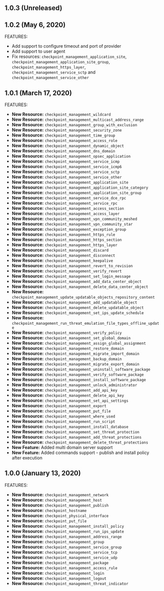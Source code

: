 ## 1.0.3 (Unreleased)

## 1.0.2 (May 6, 2020)

FEATURES:

* Add support to configure timeout and port of provider
* Add support to user agent
* Fix resources: `checkpoint_management_application_site`, `checkpoint_management_application_site_group`, `checkpoint_management_https_layer`, `checkpoint_management_service_sctp` and `checkpoint_management_service_other`

## 1.0.1 (March 17, 2020)

FEATURES:


* **New Resource:** `checkpoint_management_wildcard`       
* **New Resource:** `checkpoint_management_multicast_address_range`      
* **New Resource:** `checkpoint_management_group_with_exclusion`        
* **New Resource:** `checkpoint_management_security_zone`       
* **New Resource:** `checkpoint_management_time_group` 
* **New Resource:** `checkpoint_management_access_role`    
* **New Resource:** `checkpoint_management_dynamic_object`
* **New Resource:** `checkpoint_management_dns_domain`    
* **New Resource:** `checkpoint_management_opsec_application`   
* **New Resource:** `checkpoint_management_service_icmp`    
* **New Resource:** `checkpoint_management_service_icmp6` 
* **New Resource:** `checkpoint_management_service_sctp`     
* **New Resource:** `checkpoint_management_service_other`      
* **New Resource:** `checkpoint_management_application_site`    
* **New Resource:** `checkpoint_management_application_site_category`      
* **New Resource:** `checkpoint_management_application_site_group`
* **New Resource:** `checkpoint_management_service_dce_rpc`  
* **New Resource:** `checkpoint_management_service_rpc`      
* **New Resource:** `checkpoint_management_access_section` 
* **New Resource:** `checkpoint_management_access_layer`        
* **New Resource:** `checkpoint_management_vpn_community_meshed`    
* **New Resource:** `checkpoint_management_vpn_community_star`         
* **New Resource:** `checkpoint_management_exception_group`              
* **New Resource:** `checkpoint_management_https_rule`  
* **New Resource:** `checkpoint_management_https_section`       
* **New Resource:** `checkpoint_management_https_layer`  
* **New Resource:** `checkpoint_management_discard` 
* **New Resource:** `checkpoint_management_disconnect`   
* **New Resource:** `checkpoint_management_keepalive`      
* **New Resource:** `checkpoint_management_revert_to_revision`     
* **New Resource:** `checkpoint_management_verify_revert`     
* **New Resource:** `checkpoint_management_set_login_message` 
* **New Resource:** `checkpoint_management_add_data_center_object`   
* **New Resource:** `checkpoint_management_delete_data_center_object`   
* **New Resource:** `checkpoint_management_update_updatable_objects_repository_content`
* **New Resource:** `checkpoint_management_add_updatable_object`   
* **New Resource:** `checkpoint_management_delete_updatable_object`    
* **New Resource:** `checkpoint_management_set_ips_update_schedule`
* **New Resource:** `checkpoint_management_run_threat_emulation_file_types_offline_update`
* **New Resource:** `checkpoint_management_verify_policy`     
* **New Resource:** `checkpoint_management_set_global_domain`
* **New Resource:** `checkpoint_management_assign_global_assignment`
* **New Resource:** `checkpoint_management_restore_domain`    
* **New Resource:** `checkpoint_management_migrate_import_domain`
* **New Resource:** `checkpoint_management_backup_domain`      
* **New Resource:** `checkpoint_management_migrate_export_domain` 
* **New Resource:** `checkpoint_management_uninstall_software_package`   
* **New Resource:** `checkpoint_management_verify_software_package`      
* **New Resource:** `checkpoint_management_install_software_package` 
* **New Resource:** `checkpoint_management_unlock_administrator`
* **New Resource:** `checkpoint_management_add_api_key` 
* **New Resource:** `checkpoint_management_delete_api_key`
* **New Resource:** `checkpoint_management_set_api_settings`
* **New Resource:** `checkpoint_management_export` 
* **New Resource:** `checkpoint_management_put_file`
* **New Resource:** `checkpoint_management_where_used`
* **New Resource:** `checkpoint_management_run_script`
* **New Resource:** `checkpoint_management_install_database` 
* **New Resource:** `checkpoint_management_set_threat_protection`
* **New Resource:** `checkpoint_management_add_threat_protections`
* **New Resource:** `checkpoint_management_delete_threat_protections`
* **New Feature:** Added multi domain server support
* **New Feature:** Added commands support - publish and install policy after execution

## 1.0.0 (January 13, 2020)

FEATURES:

* **New Resource:** `checkpoint_management_network`
* **New Resource:** `checkpoint_management_host`
* **New Resource:** `checkpoint_management_publish`
* **New Resource:** `checkpoint_hostname`
* **New Resource:** `checkpoint_physical_interface`
* **New Resource:** `checkpoint_put_file`
* **New Resource:** `checkpoint_management_install_policy`
* **New Resource:** `checkpoint_management_run_ips_update`
* **New Resource:** `checkpoint_management_address_range`
* **New Resource:** `checkpoint_management_group`
* **New Resource:** `checkpoint_management_service_group`
* **New Resource:** `checkpoint_management_service_tcp`
* **New Resource:** `checkpoint_management_service_udp`
* **New Resource:** `checkpoint_management_package`
* **New Resource:** `checkpoint_management_access_rule`
* **New Resource:** `checkpoint_management_login`
* **New Resource:** `checkpoint_management_logout`
* **New Resource:** `checkpoint_management_threat_indicator`
